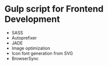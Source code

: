 # Gulp script for Frontend Development #

* SASS
* Autoprefixer
* JADE
* Image optimization
* Icon font generation from SVG
* BrowserSync
